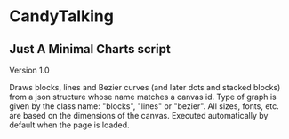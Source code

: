 CandyTalking
============

Just A Minimal Charts script
----------------------------

Version 1.0

Draws blocks, lines and Bezier curves (and later dots and stacked blocks)
from a json structure whose name matches a canvas id. Type of graph is
given by the class name: "blocks", "lines" or "bezier". All sizes, fonts,
etc. are based on the dimensions of the canvas. Executed automatically
by default when the page is loaded.

